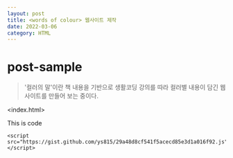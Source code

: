```yaml
---
layout: post
title: <words of colour> 웹사이트 제작
date: 2022-03-06 
category: HTML
---
```

# post-sample
  
> '컬러의 말'이란 책 내용을 기반으로 생활코딩 강의를 따라 컬러별 내용이 담긴 웹사이트를 만들어 보는 중이다.
  
<index.html>

This is code
  
```
<script src="https://gist.github.com/ys815/29a48d8cf541f5acecd85e3d1a016f92.js"></script>
```


